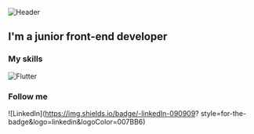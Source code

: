 ![Header](https://github.com/RoRomario360/RoRomario360/blob/main/assets/cover.jpg)

## I'm a junior front-end developer

### My skills

![Flutter](https://github.com/RoRomario360/RoRomario360/blob/main/assets/skills.jpg)

### Follow me

![LinkedIn](https://img.shields.io/badge/-linkedIn-090909?
style=for-the-badge&logo=linkedin&logoColor=007BB6)
